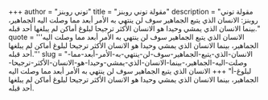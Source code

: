 +++
author = "توني روبنز"
title = "مقولة توني روبنز"
description = "مقولة توني روبنز: الانسان الذي يتبع الجماهير سوف لن ينتهي به الأمر أبعد مما وصلت اليه الجماهير، بينما الانسان الذي يمشي وحيدا هو الانسان الأكثر ترجيحا لبلوغ أماكن لم يبلغها أحد قبله."
quote = '''الانسان الذي يتبع الجماهير سوف لن ينتهي به الأمر أبعد مما وصلت اليه الجماهير، بينما الانسان الذي يمشي وحيدا هو الانسان الأكثر ترجيحا لبلوغ أماكن لم يبلغها أحد قبله.'''
slug = "الانسان-الذي-يتبع-الجماهير-سوف-لن-ينتهي-به-الأمر-أبعد-مما-وصلت-اليه-الجماهير،-بينما-الانسان-الذي-يمشي-وحيدا-هو-الانسان-الأكثر-ترجيحا-لبلوغ-أ"
+++
الانسان الذي يتبع الجماهير سوف لن ينتهي به الأمر أبعد مما وصلت اليه الجماهير، بينما الانسان الذي يمشي وحيدا هو الانسان الأكثر ترجيحا لبلوغ أماكن لم يبلغها أحد قبله.
